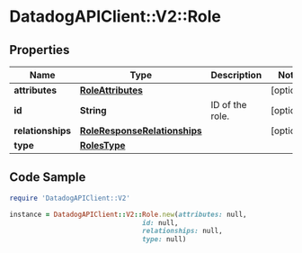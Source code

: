 # DatadogAPIClient::V2::Role

## Properties

Name | Type | Description | Notes
------------ | ------------- | ------------- | -------------
**attributes** | [**RoleAttributes**](RoleAttributes.md) |  | [optional] 
**id** | **String** | ID of the role. | [optional] 
**relationships** | [**RoleResponseRelationships**](RoleResponseRelationships.md) |  | [optional] 
**type** | [**RolesType**](RolesType.md) |  | 

## Code Sample

```ruby
require 'DatadogAPIClient::V2'

instance = DatadogAPIClient::V2::Role.new(attributes: null,
                                 id: null,
                                 relationships: null,
                                 type: null)
```


